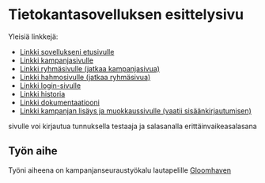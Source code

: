 # Tietokantasovelluksen esittelysivu

Yleisiä linkkejä:

* [Linkki sovellukseni etusivulle](http://ejmlehti.users.cs.helsinki.fi/tsoha/)
* [Linkki kampanjasivulle](http://ejmlehti.users.cs.helsinki.fi/tsoha/kampanja)
* [Linkki ryhmäsivulle (jatkaa kampanjasivua)](http://ejmlehti.users.cs.helsinki.fi/tsoha/ryhma)
* [Linkki hahmosivulle (jatkaa ryhmäsivua)](http://ejmlehti.users.cs.helsinki.fi/tsoha/hahmo)
* [Linkki login-sivulle](http://ejmlehti.users.cs.helsinki.fi/tsoha/kirjautuminen)
* [Linkki historia](http://ejmlehti.users.cs.helsinki.fi/tsoha/historia)
* [Linkki dokumentaatiooni](https://github.com/zkin86/Campaign-tracker/blob/master/doc/dokumentaatio.pdf)
* [Linkki kampanjan lisäys ja muokkaussivulle (vaatii sisäänkirjautumisen)](http://ejmlehti.users.cs.helsinki.fi/tsoha/campaign)

sivulle voi kirjautua tunnuksella testaaja ja salasanalla erittäinvaikeasalasana

## Työn aihe

Työni aiheena on kampanjanseuraustyökalu lautapelille [Gloomhaven](http://www.cephalofair.com/gloomhaven) 
